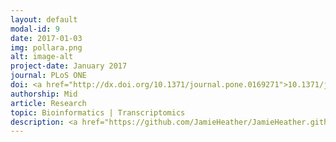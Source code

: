 ```yaml
---
layout: default
modal-id: 9
date: 2017-01-03
img: pollara.png
alt: image-alt
project-date: January 2017
journal: PLoS ONE
doi: <a href="http://dx.doi.org/10.1371/journal.pone.0169271">10.1371/journal.pone.0169271</a>
authorship: Mid
article: Research
topic: Bioinformatics | Transcriptomics 
description: <a href="https://github.com/JamieHeather/JamieHeather.github.io/raw/master/_pdfs/Pollara_2017_PONE_Transcriptional_Modules.pdf">Download pdf</a><p>
---
```

